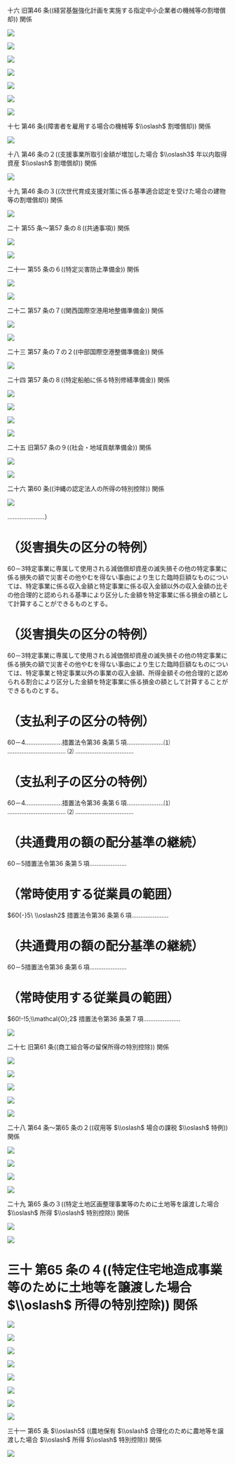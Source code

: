 十六 旧第46 条((経営基盤強化計画を実施する指定中小企業者の機械等の割増償却)) 関係

![](https://www.nta.go.jp/tmp/4f9bfb34-8197-4fab-a497-cf61d27c6dd0/images/f80af61c2d7be71ae23d51cb304eeb81c885f468f23224a96b8552fdda834c38.jpg)

![](https://www.nta.go.jp/tmp/4f9bfb34-8197-4fab-a497-cf61d27c6dd0/images/2e3984842a597092ec399eef67aea5a7efe3d245a4ca1029ce4ee1987bb89ca4.jpg)

![](https://www.nta.go.jp/tmp/4f9bfb34-8197-4fab-a497-cf61d27c6dd0/images/24c25db1fc29d6dc03288fa31bcd785cea00e94db33dbb2612061a65c32f614d.jpg)

![](https://www.nta.go.jp/tmp/4f9bfb34-8197-4fab-a497-cf61d27c6dd0/images/fb18795c0bd2ccd04a1e118317b933459fcd9028f48e7dba8ce15f93d5a39567.jpg)

![](https://www.nta.go.jp/tmp/4f9bfb34-8197-4fab-a497-cf61d27c6dd0/images/4a1c6f854e0572503cdc5497f7e144b0811a530176aaff81f58826523fd8d302.jpg)

![](https://www.nta.go.jp/tmp/4f9bfb34-8197-4fab-a497-cf61d27c6dd0/images/967ab96d9273d92e4474be2038c00b3f6500794d6e1a2eb0065a67390f3317d8.jpg)

![](https://www.nta.go.jp/tmp/4f9bfb34-8197-4fab-a497-cf61d27c6dd0/images/3ca82e9bb2b1ac41fadde277596cccb7f6a93baf81404948612a7f92e96c9948.jpg)

十七 第46 条((障害者を雇用する場合の機械等 $\\oslash$ 割増償却)) 関係

![](https://www.nta.go.jp/tmp/4f9bfb34-8197-4fab-a497-cf61d27c6dd0/images/f6307a84afb2b9e22bb93abb6106abcbc8781d8ea817d1b9aca6c5b4f60b76a9.jpg)

十八 第46 条の２((支援事業所取引金額が増加した場合 $\\oslash3$ 年以内取得資産 $\\oslash$ 割増償却)) 関係

![](https://www.nta.go.jp/tmp/4f9bfb34-8197-4fab-a497-cf61d27c6dd0/images/51a6947bac3b98ae088a1e58e45f7998ba1ad3c5e6a74e6ad6062ab8eece946b.jpg)

十九 第46 条の３((次世代育成支援対策に係る基準適合認定を受けた場合の建物等の割増償却)) 関係

![](https://www.nta.go.jp/tmp/4f9bfb34-8197-4fab-a497-cf61d27c6dd0/images/c5e0f7000e072db23be3b9f288d37cb51d8a43831c80a25380a2c792c395f566.jpg)

二十 第55 条～第57 条の８((共通事項)) 関係

![](https://www.nta.go.jp/tmp/4f9bfb34-8197-4fab-a497-cf61d27c6dd0/images/4be6623052d556517cf88756188bc73a6405b097a11f27f5e309cabbf745dca5.jpg)

![](https://www.nta.go.jp/tmp/4f9bfb34-8197-4fab-a497-cf61d27c6dd0/images/70376473f3e062c53f1300e960ea0dfede97f40d425471363a8400dfd633dc5f.jpg)

二十一 第55 条の６((特定災害防止準備金)) 関係

![](https://www.nta.go.jp/tmp/4f9bfb34-8197-4fab-a497-cf61d27c6dd0/images/c96233ccf696249f6777d937c935d36493f85bb42a2b412999069e70c2624337.jpg)

![](https://www.nta.go.jp/tmp/4f9bfb34-8197-4fab-a497-cf61d27c6dd0/images/46b73e8f71a48ab00dd70b7b1c787e70103a5b5447e491283ef4a0fe93e63623.jpg)

二十二 第57 条の７((関西国際空港用地整備準備金)) 関係

![](https://www.nta.go.jp/tmp/4f9bfb34-8197-4fab-a497-cf61d27c6dd0/images/2cf9cd15fec9b92447e38e5b49ed6881917bb0ffc6b4b07b05881f9a37331ed6.jpg)

![](https://www.nta.go.jp/tmp/4f9bfb34-8197-4fab-a497-cf61d27c6dd0/images/558871fb50198c8f3f6aa52672e407bb3df430cf7da6d822d79786b7c27d5d49.jpg)

二十三 第57 条の７の２((中部国際空港整備準備金)) 関係

![](https://www.nta.go.jp/tmp/4f9bfb34-8197-4fab-a497-cf61d27c6dd0/images/aadc3512d0ddbd81fb154ddbec9a3d39165b8cc62c78bd28fe47135503d8ee24.jpg)

二十四 第57 条の８((特定船舶に係る特別修繕準備金)) 関係

![](https://www.nta.go.jp/tmp/4f9bfb34-8197-4fab-a497-cf61d27c6dd0/images/b25baab76b142ae82cadf5ed251ad7bda52aa8697b198523e770d8a6108847d4.jpg)

![](https://www.nta.go.jp/tmp/4f9bfb34-8197-4fab-a497-cf61d27c6dd0/images/627aa79642a15c91b25236d9883ced7e2310b4098f1c50cfefd95e86f5067b03.jpg)

![](https://www.nta.go.jp/tmp/4f9bfb34-8197-4fab-a497-cf61d27c6dd0/images/eac272369f93329aff95483c76f5f9422bc1aae6e577813e990e783bb410e815.jpg)

![](https://www.nta.go.jp/tmp/4f9bfb34-8197-4fab-a497-cf61d27c6dd0/images/633f6aca52b13e80c1a632e36419242756be4406737494df4fb515bb84663f4f.jpg)

二十五 旧第57 条の９((社会・地域貢献準備金)) 関係

![](https://www.nta.go.jp/tmp/4f9bfb34-8197-4fab-a497-cf61d27c6dd0/images/277711149b04fa19efd4e012b270b92618d536d7195a9336b1ccf36ab8e85517.jpg)

![](https://www.nta.go.jp/tmp/4f9bfb34-8197-4fab-a497-cf61d27c6dd0/images/ddffc3000305ddd534c92cd8663faf3205de790b3554fabdb252a1784ef32677.jpg)

二十六 第60 条((沖縄の認定法人の所得の特別控除)) 関係

![](https://www.nta.go.jp/tmp/4f9bfb34-8197-4fab-a497-cf61d27c6dd0/images/b07f944859d11eb95bb71dcfe2c75cbf856d532376c434de15f67c5e19ceb69d.jpg)

…………………）

# （災害損失の区分の特例）

60－3特定事業に専属して使用される減価償却資産の滅失損その他の特定事業に係る損失の額で災害その他やむを得ない事由により生じた臨時巨額なものについては、特定事業に係る収入金額と特定事業に係る収入金額以外の収入金額の比その他合理的と認められる基準により区分した金額を特定事業に係る損金の額として計算することができるものとする。

# （災害損失の区分の特例）

60－3特定事業に専属して使用される減価償却資産の滅失損その他の特定事業に係る損失の額で災害その他やむを得ない事由により生じた臨時巨額なものについては、特定事業と特定事業以外の事業の収入金額、所得金額その他合理的と認められる割合により区分した金額を特定事業に係る損金の額として計算することができるものとする。

# （支払利子の区分の特例）

60－4…………………措置法令第36 条第５項…………………⑴ …………………………… ⑵ ……………………………

# （支払利子の区分の特例）

60－4…………………措置法令第36 条第６項…………………⑴ …………………………… ⑵ ……………………………

# （共通費用の額の配分基準の継続）

60－5措置法令第36 条第５項…………………

# （常時使用する従業員の範囲）

$60{-}5\ \\oslash2$ 措置法令第36 条第６項…………………

# （共通費用の額の配分基準の継続）

60－5措置法令第36 条第６項…………………

# （常時使用する従業員の範囲）

$60!-!5;\\mathcal{O};2$ 措置法令第36 条第７項…………………

![](https://www.nta.go.jp/tmp/4f9bfb34-8197-4fab-a497-cf61d27c6dd0/images/33b4d2e9f92506a02e46ce06663229455b2964f60673aab1ec84078d9857b23d.jpg)

二十七 旧第61 条((商工組合等の留保所得の特別控除)) 関係

![](https://www.nta.go.jp/tmp/4f9bfb34-8197-4fab-a497-cf61d27c6dd0/images/d8590711d71586fe5bda9c0e8069482feaef295df33d1850ebd1dd91a49eb93b.jpg)

![](https://www.nta.go.jp/tmp/4f9bfb34-8197-4fab-a497-cf61d27c6dd0/images/c7f903556ca7da8458bb42917d638739a8841d2ea4ac37a3409d64e08072bd55.jpg)

![](https://www.nta.go.jp/tmp/4f9bfb34-8197-4fab-a497-cf61d27c6dd0/images/22446a96dfb82c23e1b83695e4fe5b5b4d0160333ee001235b636efc596c64d8.jpg)

![](https://www.nta.go.jp/tmp/4f9bfb34-8197-4fab-a497-cf61d27c6dd0/images/ba6b63ed7e03824987646d7c4b06b4c9e965fa8f8f96e0f7bb93565f9694fdaf.jpg)

![](https://www.nta.go.jp/tmp/4f9bfb34-8197-4fab-a497-cf61d27c6dd0/images/29974693facd0c8ca567f2565adcbdc79188cf37d3d0e3dc7f37905b6c0bdba3.jpg)

二十八 第64 条～第65 条の２((収用等 $\\oslash$ 場合の課税 $\\oslash$ 特例)) 関係

![](https://www.nta.go.jp/tmp/4f9bfb34-8197-4fab-a497-cf61d27c6dd0/images/1388a1fc2b25bafce6c81238290d04b1be1fcfa7ec86636b1016e55f9c587fec.jpg)

![](https://www.nta.go.jp/tmp/4f9bfb34-8197-4fab-a497-cf61d27c6dd0/images/e9a7aad890a36fb47f21a1f30f92d82b7b0b0cfe631b5d1f6cdde610a3f8acb0.jpg)

![](https://www.nta.go.jp/tmp/4f9bfb34-8197-4fab-a497-cf61d27c6dd0/images/53908a5b889baa5bc4eeeb2105a08e0a8d7eed029a014bb1aa9be34760d435ac.jpg)

![](https://www.nta.go.jp/tmp/4f9bfb34-8197-4fab-a497-cf61d27c6dd0/images/601753c0d44511b54429554f27fdb613704db1336cb361c83fa98b557c5dba50.jpg)

二十九 第65 条の３((特定土地区画整理事業等のために土地等を譲渡した場合 $\\oslash$ 所得 $\\oslash$ 特別控除)) 関係

![](https://www.nta.go.jp/tmp/4f9bfb34-8197-4fab-a497-cf61d27c6dd0/images/9e47a56ab8b1360dea70b53f9c959d117e92c7ed9e5649c048705beec449b254.jpg)

![](https://www.nta.go.jp/tmp/4f9bfb34-8197-4fab-a497-cf61d27c6dd0/images/b1534dbd447c94c8631daf350ee284ec175766e742d5090f3a425c373b627257.jpg)

# 三十 第65 条の４((特定住宅地造成事業等のために土地等を譲渡した場合 $\\oslash$ 所得の特別控除)) 関係

![](https://www.nta.go.jp/tmp/4f9bfb34-8197-4fab-a497-cf61d27c6dd0/images/147b5c156daba43a9ab56fd3d68f616d39ba4f17d887ba93fa367a051fb7a3b3.jpg)

![](https://www.nta.go.jp/tmp/4f9bfb34-8197-4fab-a497-cf61d27c6dd0/images/467d669def43c6475476f6238bf7c79e5720590ca2885cc8907afb662276ed88.jpg)

![](https://www.nta.go.jp/tmp/4f9bfb34-8197-4fab-a497-cf61d27c6dd0/images/f2951dcfa2cea9762b366df831743ec0fc3df7387dfd2611e0686ffe68611317.jpg)

![](https://www.nta.go.jp/tmp/4f9bfb34-8197-4fab-a497-cf61d27c6dd0/images/90af634f2be788ac9090e8f5c7400ac6452779d5fc0d454bb7cabeac88697f84.jpg)

![](https://www.nta.go.jp/tmp/4f9bfb34-8197-4fab-a497-cf61d27c6dd0/images/a49f5376c6b28e6bcd8fdc6d944a06327f8e3ebb1b4ff7e124a48d87176c38b7.jpg)

![](https://www.nta.go.jp/tmp/4f9bfb34-8197-4fab-a497-cf61d27c6dd0/images/30f3a45783cdefb2d80fda385226a3aaf11cb41d00e46a16a2e7ccd4703759c2.jpg)

![](https://www.nta.go.jp/tmp/4f9bfb34-8197-4fab-a497-cf61d27c6dd0/images/f869a739ec153190bf3876f361415bc3680475ea858b0ce3902839475d2aed94.jpg)

![](https://www.nta.go.jp/tmp/4f9bfb34-8197-4fab-a497-cf61d27c6dd0/images/8f4bdd4e81cba8d3bd4fd6d65940c11ace0dcea29a20d1fab484647e16734f68.jpg)

三十一 第65 条 $\\oslash5$ ((農地保有 $\\oslash$ 合理化のために農地等を譲渡した場合 $\\oslash$ 所得 $\\oslash$ 特別控除)) 関係

![](https://www.nta.go.jp/tmp/4f9bfb34-8197-4fab-a497-cf61d27c6dd0/images/bf270220960cf975fa2587f2c56f33c261d7a70a3a91fc4fda288037a9839f14.jpg)